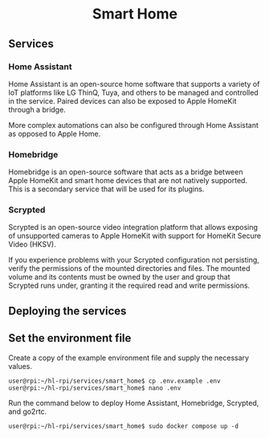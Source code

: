 <div align="center">
  <h1>Smart Home</h1>
</div>

## Services
### Home Assistant
Home Assistant is an open-source home software that supports a variety of IoT platforms like LG ThinQ, Tuya, and others to be managed and controlled in the service. Paired devices can also be exposed to Apple HomeKit through a bridge.

More complex automations can also be configured through Home Assistant as opposed to Apple Home. 

### Homebridge
Homebridge is an open-source software that acts as a bridge between Apple HomeKit and smart home devices that are not natively supported. This is a secondary service that will be used for its plugins.

### Scrypted
Scrypted is an open-source video integration platform that allows exposing of unsupported cameras to Apple HomeKit with support for HomeKit Secure Video (HKSV).

If you experience problems with your Scrypted configuration not persisting, verify the permissions of the mounted directories and files. The mounted volume and its contents must be owned by the user and group that Scrypted runs under, granting it the required read and write permissions.

## Deploying the services

## Set the environment file
Create a copy of the example environment file and supply the necessary values.
```console
user@rpi:~/hl-rpi/services/smart_home$ cp .env.example .env
user@rpi:~/hl-rpi/services/smart_home$ nano .env
```

Run the command below to deploy Home Assistant, Homebridge, Scrypted, and go2rtc.

```console
user@rpi:~/hl-rpi/services/smart_home$ sudo docker compose up -d
```
